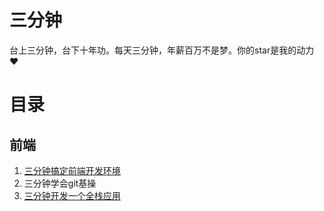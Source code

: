 # 三分钟
台上三分钟，台下十年功。每天三分钟，年薪百万不是梦。你的star是我的动力 ❤️

# 目录
## 前端
1. [三分钟搞定前端开发环境](https://github.com/xufuping/WebAiWeb3/blob/main/%E5%89%8D%E7%AB%AF/%E4%B8%89%E5%88%86%E9%92%9F%E6%90%9E%E5%AE%9A%E5%89%8D%E7%AB%AF%E5%BC%80%E5%8F%91%E7%8E%AF%E5%A2%83.md)
2. 三分钟学会git基操
3. [三分钟开发一个全栈应用](https://github.com/xufuping/WebAiWeb3/blob/main/%E5%89%8D%E7%AB%AF/%E4%B8%89%E5%88%86%E9%92%9F%E5%BC%80%E5%8F%91%E4%B8%80%E4%B8%AA%E5%85%A8%E6%A0%88%E5%BA%94%E7%94%A8.md)
